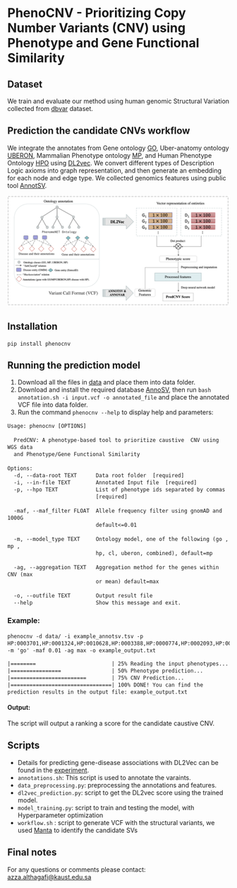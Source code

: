 # PhenoCNV - Prioritizing Copy Number Variants (CNV) using Phenotype and Gene Functional Similarity
                                                                  
## Dataset
We train and evaluate our method using human genomic Structural Variation collected from [dbvar](https://ftp.ncbi.nlm.nih.gov/pub/dbVar/data/Homo_sapiens/by_assembly/GRCh38/vcf/) dataset.

## Prediction the candidate CNVs workflow
We integrate the annotates from Gene ontology [GO](http://geneontology.org/docs/download-go-annotations/), Uber-anatomy ontology
 [UBERON](https://www.ebi.ac.uk/ols/ontologies/uberon), Mammalian Phenotype ontology [MP](http://www.informatics.jax.org/vocab/mp_ontology), and Human Phenotype Ontology [HPO](https://hpo.jax.org/app/download/annotation) using [DL2vec](https://github.com/bio-ontology-research-group/DL2Vec). We convert different types of Description Logic axioms into graph representation, and then generate an embedding for each node and edge type.
We collected genomics features using public tool [AnnotSV](https://lbgi.fr/AnnotSV/annotations). 

![workflow](images/workflow.png)

## Installation 
```
pip install phenocnv
```

## Running the prediction model
1. Download all the files in [data]() and place them into data folder.
2. Download and install the required database [AnnoSV](https://lbgi.fr/AnnotSV/downloads), then run `bash annotation.sh -i input.vcf -o annotated_file` and place the annotated VCF file into data folder. 
2. Run the command `phenocnv --help` to display help and parameters:
```
Usage: phenocnv [OPTIONS]

  PredCNV: A phenotype-based tool to prioritize caustive  CNV using WGS data
  and Phenotype/Gene Functional Similarity

Options:
  -d, --data-root TEXT      Data root folder  [required]
  -i, --in-file TEXT        Annotated Input file  [required]
  -p, --hpo TEXT            List of phenotype ids separated by commas
                            [required]

  -maf, --maf_filter FLOAT  Allele frequency filter using gnomAD and 1000G
                            default<=0.01

  -m, --model_type TEXT     Ontology model, one of the following (go , mp ,
                            hp, cl, uberon, combined), default=mp

  -ag, --aggregation TEXT   Aggregation method for the genes within CNV (max
                            or mean) default=max

  -o, --outfile TEXT        Output result file
  --help                    Show this message and exit.
```

### Example:
    phenocnv -d data/ -i example_annotsv.tsv -p HP:0003701,HP:0001324,HP:0010628,HP:0003388,HP:0000774,HP:0002093,HP:0000508,HP:0000218 -m 'go' -maf 0.01 -ag max -o example_output.txt

 ```   
 |========                        | 25% Reading the input phenotypes...
 |================                | 50% Phenotype prediction... 
 |========================        | 75% CNV Prediction... 
 |================================| 100% DONE! You can find the prediction results in the output file: example_output.txt
 
```
#### Output:
The script will output a ranking a score for the candidate caustive CNV. 


## Scripts
- Details for predicting gene-disease associations with DL2Vec can be found in the [experiment](https://github.com/bio-ontology-research-group/DL2Vec/tree/master/Experiment).
- ``annotations.sh``: This script is used to annotate the varaints.
- ``data_preprocessing.py``: preprocessing the annotations and features.
- ``dl2vec_prediction.py``: script to get the DL2vec score using the trained model.
- ``model_training.py``: script to train and testing the model, with Hyperparameter optimization
- ``workflow.sh`` : script to generate VCF with the structural variants, we used [Manta](https://github.com/Illumina/manta) to identify the candidate SVs 

## Final notes
For any questions or comments please contact: azza.althagafi@kaust.edu.sa
